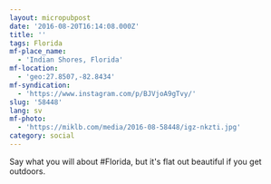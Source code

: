 ```yaml
---
layout: micropubpost
date: '2016-08-20T16:14:08.000Z'
title: ''
tags: Florida
mf-place_name:
  - 'Indian Shores, Florida'
mf-location:
  - 'geo:27.8507,-82.8434'
mf-syndication:
  - 'https://www.instagram.com/p/BJVjoA9gTvy/'
slug: '58448'
lang: sv
mf-photo:
  - 'https://miklb.com/media/2016-08-58448/igz-nkzti.jpg'
category: social
---
```

Say what you will about #Florida, but it&#39;s flat out beautiful if you get outdoors.
